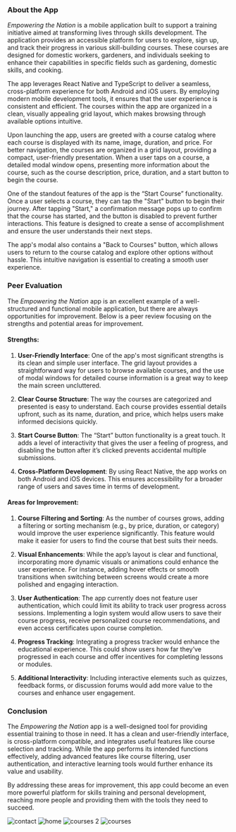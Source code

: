 



### About the App

*Empowering the Nation* is a mobile application built to support a training initiative aimed at transforming lives through skills development. The application provides an accessible platform for users to explore, sign up, and track their progress in various skill-building courses. These courses are designed for domestic workers, gardeners, and individuals seeking to enhance their capabilities in specific fields such as gardening, domestic skills, and cooking.

The app leverages React Native and TypeScript to deliver a seamless, cross-platform experience for both Android and iOS users. By employing modern mobile development tools, it ensures that the user experience is consistent and efficient. The courses within the app are organized in a clean, visually appealing grid layout, which makes browsing through available options intuitive.

Upon launching the app, users are greeted with a course catalog where each course is displayed with its name, image, duration, and price. For better navigation, the courses are organized in a grid layout, providing a compact, user-friendly presentation. When a user taps on a course, a detailed modal window opens, presenting more information about the course, such as the course description, price, duration, and a start button to begin the course.

One of the standout features of the app is the “Start Course” functionality. Once a user selects a course, they can tap the "Start" button to begin their journey. After tapping "Start," a confirmation message pops up to confirm that the course has started, and the button is disabled to prevent further interactions. This feature is designed to create a sense of accomplishment and ensure the user understands their next steps.

The app's modal also contains a "Back to Courses" button, which allows users to return to the course catalog and explore other options without hassle. This intuitive navigation is essential to creating a smooth user experience.

### Peer Evaluation

The *Empowering the Nation* app is an excellent example of a well-structured and functional mobile application, but there are always opportunities for improvement. Below is a peer review focusing on the strengths and potential areas for improvement.

#### Strengths:

1. **User-Friendly Interface**: One of the app's most significant strengths is its clean and simple user interface. The grid layout provides a straightforward way for users to browse available courses, and the use of modal windows for detailed course information is a great way to keep the main screen uncluttered.

2. **Clear Course Structure**: The way the courses are categorized and presented is easy to understand. Each course provides essential details upfront, such as its name, duration, and price, which helps users make informed decisions quickly.

3. **Start Course Button**: The “Start” button functionality is a great touch. It adds a level of interactivity that gives the user a feeling of progress, and disabling the button after it’s clicked prevents accidental multiple submissions.

4. **Cross-Platform Development**: By using React Native, the app works on both Android and iOS devices. This ensures accessibility for a broader range of users and saves time in terms of development.

#### Areas for Improvement:

1. **Course Filtering and Sorting**: As the number of courses grows, adding a filtering or sorting mechanism (e.g., by price, duration, or category) would improve the user experience significantly. This feature would make it easier for users to find the course that best suits their needs.

2. **Visual Enhancements**: While the app’s layout is clear and functional, incorporating more dynamic visuals or animations could enhance the user experience. For instance, adding hover effects or smooth transitions when switching between screens would create a more polished and engaging interaction.

3. **User Authentication**: The app currently does not feature user authentication, which could limit its ability to track user progress across sessions. Implementing a login system would allow users to save their course progress, receive personalized course recommendations, and even access certificates upon course completion.

4. **Progress Tracking**: Integrating a progress tracker would enhance the educational experience. This could show users how far they’ve progressed in each course and offer incentives for completing lessons or modules.

5. **Additional Interactivity**: Including interactive elements such as quizzes, feedback forms, or discussion forums would add more value to the courses and enhance user engagement.

### Conclusion

The *Empowering the Nation* app is a well-designed tool for providing essential training to those in need. It has a clean and user-friendly interface, is cross-platform compatible, and integrates useful features like course selection and tracking. While the app performs its intended functions effectively, adding advanced features like course filtering, user authentication, and interactive learning tools would further enhance its value and usability.

By addressing these areas for improvement, this app could become an even more powerful platform for skills training and personal development, reaching more people and providing them with the tools they need to succeed.

 
![contact](https://github.com/user-attachments/assets/06280941-ae5b-476b-b173-2b8833aebdbf)
![home](https://github.com/user-attachments/assets/68c57378-d897-46af-9308-1b21d696c75e)
![courses 2](https://github.com/user-attachments/assets/6de1ca79-bbd6-4e1a-8344-9834d7e84203)
![courses](https://github.com/user-attachments/assets/92a3359b-0171-4664-8590-45bbf151ea3f)




